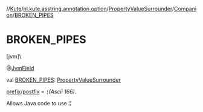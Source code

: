 //[Kute](../../../../index.md)/[nl.kute.asstring.annotation.option](../../index.md)/[PropertyValueSurrounder](../index.md)/[Companion](index.md)/[BROKEN_PIPES](-b-r-o-k-e-n_-p-i-p-e-s.md)

# BROKEN_PIPES

[jvm]\

@[JvmField](https://kotlinlang.org/api/latest/jvm/stdlib/kotlin.jvm/-jvm-field/index.html)

val [BROKEN_PIPES](-b-r-o-k-e-n_-p-i-p-e-s.md): [PropertyValueSurrounder](../index.md)

[prefix](../prefix.md)/[postfix](../postfix.md) = `¦`*(Ascii 166)*.

Allows Java code to use [¦¦](../¦¦/index.md)
